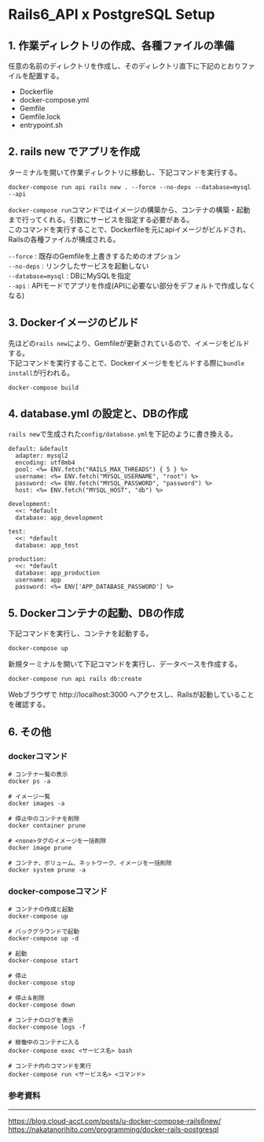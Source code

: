 # Rails6_API x PostgreSQL Setup

## 1. 作業ディレクトリの作成、各種ファイルの準備

任意の名前のディレクトリを作成し、そのディレクトリ直下に下記のとおりファイルを配置する。
- Dockerfile
- docker-compose.yml
- Gemfile
- Gemfile.lock
- <span>entrypoint.sh</span>

## 2. rails new でアプリを作成

ターミナルを開いて作業ディレクトリに移動し、下記コマンドを実行する。
```
docker-compose run api rails new . --force --no-deps --database=mysql --api
```
`docker-compose run`コマンドではイメージの構築から、コンテナの構築・起動まで行ってくれる。引数にサービスを指定する必要がある。<br>
このコマンドを実行することで、Dockerfileを元にapiイメージがビルドされ、Railsの各種ファイルが構成される。<br>

`--force` : 既存のGemfileを上書きするためのオプション<br>
`--no-deps` : リンクしたサービスを起動しない<br>
`--database=mysql` : DBにMySQLを指定<br>
`--api` : APIモードでアプリを作成(APIに必要ない部分をデフォルトで作成しなくなる)

## 3. Dockerイメージのビルド

先ほどの`rails new`により、Gemfileが更新されているので、イメージをビルドする。<br>
下記コマンドを実行することで、Dockerイメージををビルドする際に`bundle install`が行われる。
```
docker-compose build
```

## 4. database.yml の設定と、DBの作成

`rails new`で生成された`config/database.yml`を下記のように書き換える。
```
default: &default
  adapter: mysql2
  encoding: utf8mb4
  pool: <%= ENV.fetch("RAILS_MAX_THREADS") { 5 } %>
  username: <%= ENV.fetch("MYSQL_USERNAME", "root") %>
  password: <%= ENV.fetch("MYSQL_PASSWORD", "password") %>
  host: <%= ENV.fetch("MYSQL_HOST", "db") %>

development:
  <<: *default
  database: app_development

test:
  <<: *default
  database: app_test

production:
  <<: *default
  database: app_production
  username: app
  password: <%= ENV['APP_DATABASE_PASSWORD'] %>
```

## 5. Dockerコンテナの起動、DBの作成

下記コマンドを実行し、コンテナを起動する。
```
docker-compose up
```
新規ターミナルを開いて下記コマンドを実行し、データベースを作成する。
```
docker-compose run api rails db:create
```
Webブラウザで http://localhost:3000 へアクセスし、Railsが起動していることを確認する。

## 6. その他

### dockerコマンド
```
# コンテナ一覧の表示
docker ps -a

# イメージ一覧
docker images -a

# 停止中のコンテナを削除
docker container prune

# <none>タグのイメージを一括削除
docker image prune

# コンテナ、ボリューム、ネットワーク、イメージを一括削除
docker system prune -a
```

### docker-composeコマンド
```
# コンテナの作成と起動
docker-compose up

# バックグラウンドで起動
docker-compose up -d

# 起動
docker-compose start

# 停止
docker-compose stop

# 停止＆削除
docker-compose down

# コンテナのログを表示
docker-compose logs -f

# 稼働中のコンテナに入る
docker-compose exec <サービス名> bash

# コンテナ内のコマンドを実行
docker-compose run <サービス名> <コマンド>
```

### 参考資料
---
https://blog.cloud-acct.com/posts/u-docker-compose-rails6new/<br>
https://nakatanorihito.com/programming/docker-rails-postgresql
